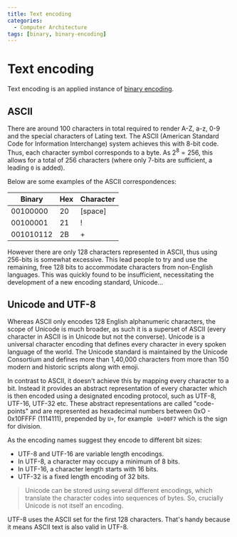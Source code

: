 ```yaml
---
title: Text encoding
categories:
  - Computer Architecture
tags: [binary, binary-encoding]
---
```


# Text encoding

Text encoding is an applied instance of [binary encoding](/Electronics_and_Hardware/Binary/Binary_encoding.md).

## ASCII

There are around 100 characters in total required to render A-Z, a-z, 0-9 and the special characters of Lating text. The ASCII (American Standard Code for Information Interchange) system achieves this with 8-bit code. Thus, each character symbol corresponds to a byte. As $2^8 = 256$, this allows for a total of 256 characters (where only 7-bits are sufficient, a leading `0` is added).

Below are some examples of the ASCII correspondences:

| Binary    | Hex | Character |
| --------- | --- | --------- |
| 00100000  | 20  | [space]   |
| 00100001  | 21  | !         |
| 001010112 | 2B  | +         |

However there are only 128 characters represented in ASCII, thus using 256-bits is somewhat excessive. This lead people to try and use the remaining, free 128 bits to accommodate characters from non-English languages. This was quickly found to be insufficient, necessitating the development of a new encoding standard, Unicode...

## Unicode and UTF-8

Whereas ASCII only encodes 128 English alphanumeric characters, the scope of Unicode is much broader, as such it is a superset of ASCII (every character in ASCII is in Unicode but not the converse). Unicode is a universal character encoding that defines every character in every spoken language of the world. The Unicode standard is maintained by the Unicode Consortium and defines more than 1,40,000 characters from more than 150 modern and historic scripts along with emoji.

In contrast to ASCII, it doesn't achieve this by mapping every character to a bit. Instead it provides an abstract representation of every character which is then encoded using a designated encoding protocol, such as UTF-8, UTF-16, UTF-32 etc. These abstract representations are called "code-points" and are represented as hexadecimal numbers between 0xO - 0x10FFFF (1114111), prepended by `U+`, for example ` U+00F7` which is the sign for division.

As the encoding names suggest they encode to different bit sizes:

- UTF-8 and UTF-16 are variable length encodings.
- In UTF-8, a character may occupy a minimum of 8 bits.
- In UTF-16, a character length starts with 16 bits.
- UTF-32 is a fixed length encoding of 32 bits.

> Unicode can be stored using several different encodings, which translate the character codes into sequences of bytes. So, crucially Unicode is not itself an encoding.

UTF-8 uses the ASCII set for the first 128 characters. That's handy because it means ASCII text is also valid in UTF-8.
